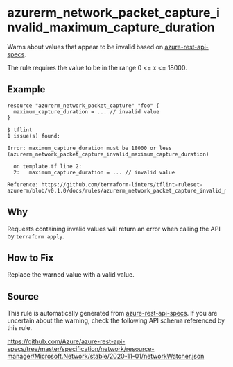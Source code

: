 <!--- This file generated by `tools/apispec-rule-gen/main.go`. DO NOT EDIT --->

# azurerm_network_packet_capture_invalid_maximum_capture_duration

Warns about values that appear to be invalid based on [azure-rest-api-specs](https://github.com/Azure/azure-rest-api-specs).

The rule requires the value to be in the range 0 <= x <= 18000.

## Example

```hcl
resource "azurerm_network_packet_capture" "foo" {
  maximum_capture_duration = ... // invalid value
}
```

```
$ tflint
1 issue(s) found:

Error: maximum_capture_duration must be 18000 or less (azurerm_network_packet_capture_invalid_maximum_capture_duration)

  on template.tf line 2:
  2:   maximum_capture_duration = ... // invalid value

Reference: https://github.com/terraform-linters/tflint-ruleset-azurerm/blob/v0.1.0/docs/rules/azurerm_network_packet_capture_invalid_maximum_capture_duration.md

```

## Why

Requests containing invalid values will return an error when calling the API by `terraform apply`.

## How to Fix

Replace the warned value with a valid value.

## Source

This rule is automatically generated from [azure-rest-api-specs](https://github.com/Azure/azure-rest-api-specs). If you are uncertain about the warning, check the following API schema referenced by this rule.

https://github.com/Azure/azure-rest-api-specs/tree/master/specification/network/resource-manager/Microsoft.Network/stable/2020-11-01/networkWatcher.json
